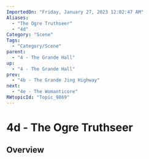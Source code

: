 ```yaml
---
ImportedOn: "Friday, January 27, 2023 12:02:47 AM"
Aliases:
  - "The Ogre Truthseer"
  - "4d"
Category: "Scene"
Tags:
  - "Category/Scene"
parent:
  - "4 - The Grande Hall"
up:
  - "4 - The Grande Hall"
prev:
  - "4b - The Grande Jing Highway"
next:
  - "4e - The Womanticore"
RWtopicId: "Topic_9869"
---
```

# 4d - The Ogre Truthseer
## Overview
